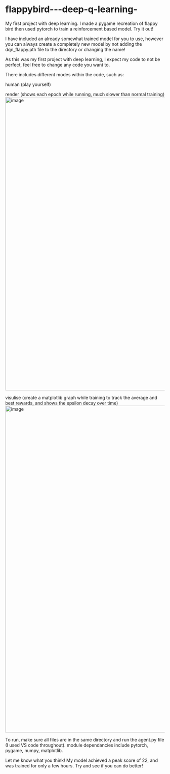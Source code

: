 # flappybird---deep-q-learning-
My first project with deep learning. I made a pygame recreation of flappy bird then used pytorch to train a reinforcement based model. Try it out!

I have included an already somewhat trained model for you to use, however you can always create a completely new model by not adding the dqn_flappy.pth file to the directory or changing the name!

As this was my first project with deep learning, I expect my code to not be perfect, feel free to change any code you want to.

There includes different modes within the code, such as:

human (play yourself) 
        
render (shows each epoch while running, much slower than normal training)
<img width="1587" height="924" alt="image" src="https://github.com/user-attachments/assets/107fc0be-3b96-4ef4-a8ae-c2cbde9f3292" />

        
visulise (create a matplotlib graph while training to track the average and best rewards, and shows the epsilon decay over time)
<img width="1906" height="1029" alt="image" src="https://github.com/user-attachments/assets/5a66aff0-c542-4a3c-beeb-0157f6349094" />        

To run, make sure all files are in the same directory and run the agent.py file (I used VS code throughout). module dependancies include pytorch, pygame, numpy, matplotlib.

Let me know what you think! My model achieved a peak score of 22, and was trained for only a few hours. Try and see if you can do better! 


